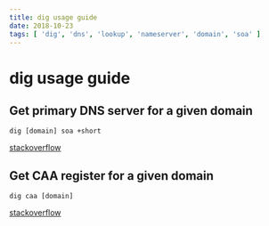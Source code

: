 ```yaml
---
title: dig usage guide
date: 2018-10-23
tags: [ 'dig', 'dns', 'lookup', 'nameserver', 'domain', 'soa' ]
---
```


# dig usage guide

## Get primary DNS server for a given domain

`dig [domain] soa +short`

[stackoverflow](https://unix.stackexchange.com/questions/165946/how-to-get-primary-dns-server-ip-of-specific-domain)

## Get CAA register for a given domain

`dig caa [domain]`

[stackoverflow](https://security.stackexchange.com/questions/168133/how-can-i-look-up-a-certificate-authorities-caa-record-value)
